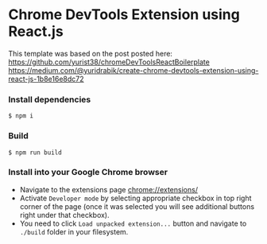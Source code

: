 # Chrome DevTools Extension using React.js

This template was based on the post posted here:
https://github.com/yurist38/chromeDevToolsReactBoilerplate
https://medium.com/@yuridrabik/create-chrome-devtools-extension-using-react-js-1b8e16e8dc72

### Install dependencies ###

```
$ npm i
```

### Build ###

```
$ npm run build
```

### Install into your Google Chrome browser ###

* Navigate to the extensions page [chrome://extensions/](chrome://extensions/)
* Activate `Developer mode` by selecting appropriate checkbox in top right corner of the page (once it was selected you will see additional buttons right under that checkbox).
* You need to click `Load unpacked extension...` button and navigate to `./build` folder in your filesystem.
